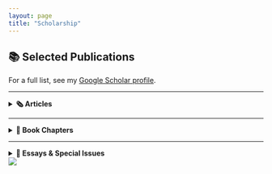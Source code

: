 ```yaml
---
layout: page
title: "Scholarship"
---
```


## 📚 Selected Publications

For a full list, see my [Google Scholar profile](https://scholar.google.com/citations?user=8jtmeYUAAAAJ&hl=en).

---

<details>
<summary><strong>🗞️ Articles</strong></summary>

<p>
<img src="{{ site.baseurl }}/pub5.png" alt="The 'Ambroise Affair'" width="200"><br>
<strong><a href="https://drive.google.com/file/d/13HDaWQDQkAgnthVORFdYn4tqqhlsAguF/view?usp=sharing">The 'Ambroise Affair'...</a></strong>
</p>

<p>
<img src="{{ site.baseurl }}/pub1.png" alt="Église, État, et Esclavage" width="200"><br>
<strong><a href="https://www.portail-esclavage-reunion.fr/documentaires/l-esclavage/leglise-et-lesclavage/eglise-etat-et-esclavage-les-familles-vendues-comme-biens-nationaux-a-lile-de-la-reunion-pendant-la-revolution-francaise/">Église, État, et Esclavage...</a></strong>
</p>

<p>
<img src="{{ site.baseurl }}/pub0.jpg" alt="Looking for 'Petit Jean'" width="200"><br>
<strong><a href="https://64parishes.org/looking-for-petit-jean">Looking for 'Petit Jean'...</a></strong>
</p>

</details>

---

<details>
<summary><strong>📘 Book Chapters</strong></summary>

<p>
<img src="{{ site.baseurl }}/pub2.png" alt="Gender, Family, and Social Control" width="200"><br>
<strong><a href="https://drive.google.com/file/d/1wrS2phtMkgjha5g6sPnsUbgIQzGT8S3Z/view?usp=sharing">Gender, Family, and Social Control...</a></strong>
</p>

<p>
<img src="{{ site.baseurl }}/pub3.png" alt="‘Free and Naturalized Frenchwomen’" width="200"><br>
<strong><a href="https://drive.google.com/file/d/1ro_OSNdbyXvhlbsgDIOxa0Bu_vPYurnD/view?usp=sharing">‘Free and Naturalized Frenchwomen’...</a></strong>
</p>

<p>
<img src="{{ site.baseurl }}/pub7.png" alt="‘A Thousand Prejudices’" width="200"><br>
<strong><a href="https://drive.google.com/file/d/11tlLSyZsk0CGviQG3r8ItdsuyUudYvXS/view?usp=sharing">‘A Thousand Prejudices’...</a></strong>
</p>

</details>

---

<details>
<summary><strong>📑 Essays & Special Issues</strong></summary>

<p>
<img src="{{ site.baseurl }}/pub0.png" alt="Gender in Slave and Post-Emancipation Societies" width="200"><br>
<strong><a href="https://doi.org/10.4000/11oa3">Gender in Slave and Post-Emancipation...</a></strong>
</p>

<p>
<img src="{{ site.baseurl }}/pub4.png" alt="France and its Empire in the Indian Ocean" width="200"><br>
<strong><a href="https://drive.google.com/file/d/1E-aXR8FHurDIJGhWrcERDPEunQA0EhkR/view?usp=sharing">France and its Empire in the Indian Ocean...</a></strong>
</p>

<p>
<img src="{{ site.baseurl }}/pub6.png" alt="Instructions du Ministère de la Marine" width="200"><br>
<strong><a href="https://www.cairn.info/revue-outre-mers-2015-2-page-285.htm">Instructions du Ministère de la Marine...</a></strong>
</p>

</details>

<img src="{{ site.baseurl }}/arles.gif">
